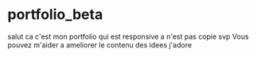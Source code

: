 # portfolio_beta
salut ca c'est mon portfolio qui est responsive a n'est pas copie svp 
Vous pouvez m'aider a ameliorer le contenu des idees j'adore
